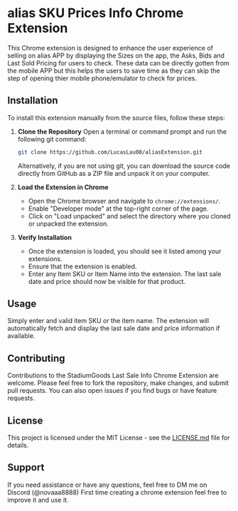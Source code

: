 # alias SKU Prices Info Chrome Extension

This Chrome extension is designed to enhance the user experience of selling on alias APP by displaying the Sizes on the app, the Asks, Bids and Last Sold Pricing for users to check. These data can be directly gotten from the mobile APP but this helps the users to save time as they can skip the step of opening thier mobile phone/emulator to check for prices.


## Installation

To install this extension manually from the source files, follow these steps:

1. **Clone the Repository**
   Open a terminal or command prompt and run the following git command:

   ```sh
   git clone https://github.com/LucasLau00/aliasExtension.git
   ```

   Alternatively, if you are not using git, you can download the source code directly from GitHub as a ZIP file and unpack it on your computer.

2. **Load the Extension in Chrome**
   - Open the Chrome browser and navigate to `chrome://extensions/`.
   - Enable "Developer mode" at the top-right corner of the page.
   - Click on "Load unpacked" and select the directory where you cloned or unpacked the extension.

3. **Verify Installation**
   - Once the extension is loaded, you should see it listed among your extensions.
   - Ensure that the extension is enabled.
   - Enter any Item SKU or Item Name into the extension. The last sale date and price should now be visible for that product.

## Usage

Simply enter and valid item SKU or the item name. The extension will automatically fetch and display the last sale date and price information if available.

## Contributing

Contributions to the StadiumGoods Last Sale Info Chrome Extension are welcome. Please feel free to fork the repository, make changes, and submit pull requests. You can also open issues if you find bugs or have feature requests.

## License

This project is licensed under the MIT License - see the [LICENSE.md](LICENSE.md) file for details.

## Support

If you need assistance or have any questions, feel free to DM me on Discord (@novaaa8888)
First time creating a chrome extension feel free to improve it and use it.
